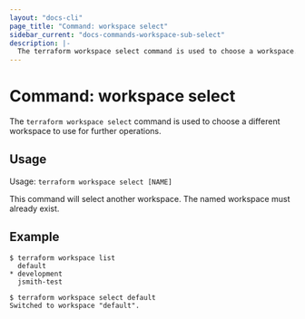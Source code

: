 ```yaml
---
layout: "docs-cli"
page_title: "Command: workspace select"
sidebar_current: "docs-commands-workspace-sub-select"
description: |-
  The terraform workspace select command is used to choose a workspace.
---
```


# Command: workspace select

The `terraform workspace select` command is used to choose a different
workspace to use for further operations.

## Usage

Usage: `terraform workspace select [NAME]`

This command will select another workspace. The named workspace must already
exist.

## Example

```
$ terraform workspace list
  default
* development
  jsmith-test

$ terraform workspace select default
Switched to workspace "default".
```

